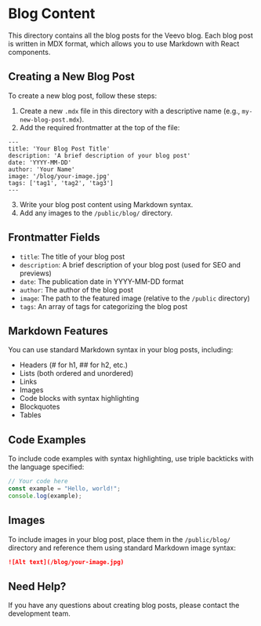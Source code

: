 # Blog Content

This directory contains all the blog posts for the Veevo blog. Each blog post is written in MDX format, which allows you to use Markdown with React components.

## Creating a New Blog Post

To create a new blog post, follow these steps:

1. Create a new `.mdx` file in this directory with a descriptive name (e.g., `my-new-blog-post.mdx`).
2. Add the required frontmatter at the top of the file:

```mdx
---
title: 'Your Blog Post Title'
description: 'A brief description of your blog post'
date: 'YYYY-MM-DD'
author: 'Your Name'
image: '/blog/your-image.jpg'
tags: ['tag1', 'tag2', 'tag3']
---
```

3. Write your blog post content using Markdown syntax.
4. Add any images to the `/public/blog/` directory.

## Frontmatter Fields

- `title`: The title of your blog post
- `description`: A brief description of your blog post (used for SEO and previews)
- `date`: The publication date in YYYY-MM-DD format
- `author`: The author of the blog post
- `image`: The path to the featured image (relative to the `/public` directory)
- `tags`: An array of tags for categorizing the blog post

## Markdown Features

You can use standard Markdown syntax in your blog posts, including:

- Headers (# for h1, ## for h2, etc.)
- Lists (both ordered and unordered)
- Links
- Images
- Code blocks with syntax highlighting
- Blockquotes
- Tables

## Code Examples

To include code examples with syntax highlighting, use triple backticks with the language specified:

```javascript
// Your code here
const example = "Hello, world!";
console.log(example);
```

## Images

To include images in your blog post, place them in the `/public/blog/` directory and reference them using standard Markdown image syntax:

```markdown
![Alt text](/blog/your-image.jpg)
```

## Need Help?

If you have any questions about creating blog posts, please contact the development team. 